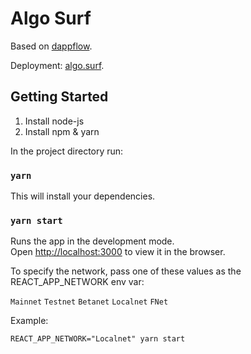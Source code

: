 # Algo Surf

Based on [dappflow](https://github.com/intelli-scripts/dappflow).

Deployment: [algo.surf](https://algo.surf).

## Getting Started

1. Install node-js
2. Install npm & yarn

In the project directory run:

### `yarn`

This will install your dependencies.

### `yarn start`

Runs the app in the development mode.\
Open [http://localhost:3000](http://localhost:3000) to view it in the browser.

To specify the network, pass one of these values as the REACT_APP_NETWORK env var:

`Mainnet` `Testnet` `Betanet` `Localnet` `FNet`

Example:

`REACT_APP_NETWORK="Localnet" yarn start`
